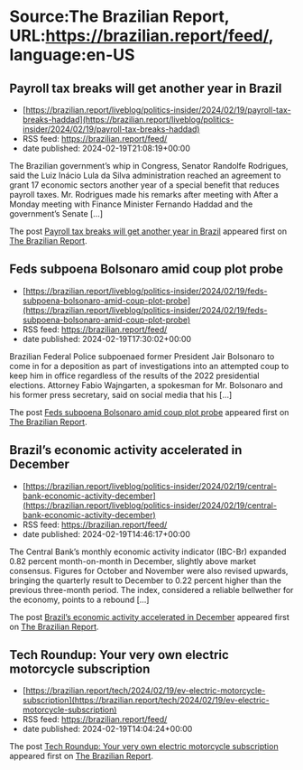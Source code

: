 # Source:The Brazilian Report, URL:https://brazilian.report/feed/, language:en-US

## Payroll tax breaks will get another year in Brazil
 - [https://brazilian.report/liveblog/politics-insider/2024/02/19/payroll-tax-breaks-haddad](https://brazilian.report/liveblog/politics-insider/2024/02/19/payroll-tax-breaks-haddad)
 - RSS feed: https://brazilian.report/feed/
 - date published: 2024-02-19T21:08:19+00:00

<p>The Brazilian government&#8217;s whip in Congress, Senator Randolfe Rodrigues, said the Luiz Inácio Lula da Silva administration reached an agreement to grant 17 economic sectors another year of a special benefit that reduces payroll taxes. Mr. Rodrigues made his remarks after meeting with After a Monday meeting with Finance Minister Fernando Haddad and the government&#8217;s Senate [&#8230;]</p>
<p>The post <a href="https://brazilian.report/liveblog/politics-insider/2024/02/19/payroll-tax-breaks-haddad/">Payroll tax breaks will get another year in Brazil</a> appeared first on <a href="https://brazilian.report">The Brazilian Report</a>.</p>

## Feds subpoena Bolsonaro amid coup plot probe
 - [https://brazilian.report/liveblog/politics-insider/2024/02/19/feds-subpoena-bolsonaro-amid-coup-plot-probe](https://brazilian.report/liveblog/politics-insider/2024/02/19/feds-subpoena-bolsonaro-amid-coup-plot-probe)
 - RSS feed: https://brazilian.report/feed/
 - date published: 2024-02-19T17:30:02+00:00

<p>Brazilian Federal Police subpoenaed former President Jair Bolsonaro to come in for a deposition as part of investigations into an attempted coup to keep him in office regardless of the results of the 2022 presidential elections. Attorney Fabio Wajngarten, a spokesman for Mr. Bolsonaro and his former press secretary, said on social media that his [&#8230;]</p>
<p>The post <a href="https://brazilian.report/liveblog/politics-insider/2024/02/19/feds-subpoena-bolsonaro-amid-coup-plot-probe/">Feds subpoena Bolsonaro amid coup plot probe</a> appeared first on <a href="https://brazilian.report">The Brazilian Report</a>.</p>

## Brazil’s economic activity accelerated in December
 - [https://brazilian.report/liveblog/politics-insider/2024/02/19/central-bank-economic-activity-december](https://brazilian.report/liveblog/politics-insider/2024/02/19/central-bank-economic-activity-december)
 - RSS feed: https://brazilian.report/feed/
 - date published: 2024-02-19T14:46:17+00:00

<p>The Central Bank&#8217;s monthly economic activity indicator (IBC-Br) expanded 0.82 percent month-on-month in December, slightly above market consensus. Figures for October and November were also revised upwards, bringing the quarterly result to December to 0.22 percent higher than the previous three-month period. The index, considered a reliable bellwether for the economy, points to a rebound [&#8230;]</p>
<p>The post <a href="https://brazilian.report/liveblog/politics-insider/2024/02/19/central-bank-economic-activity-december/">Brazil&#8217;s economic activity accelerated in December</a> appeared first on <a href="https://brazilian.report">The Brazilian Report</a>.</p>

## Tech Roundup: Your very own electric motorcycle subscription
 - [https://brazilian.report/tech/2024/02/19/ev-electric-motorcycle-subscription](https://brazilian.report/tech/2024/02/19/ev-electric-motorcycle-subscription)
 - RSS feed: https://brazilian.report/feed/
 - date published: 2024-02-19T14:04:24+00:00

<p>The post <a href="https://brazilian.report/tech/2024/02/19/ev-electric-motorcycle-subscription/">Tech Roundup: Your very own electric motorcycle subscription</a> appeared first on <a href="https://brazilian.report">The Brazilian Report</a>.</p>

